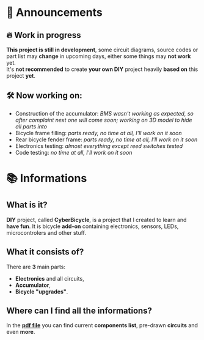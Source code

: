 # 📢 Announcements
## 🔥 Work in progress
**This project is still in development**, some circuit diagrams, source codes or part list may **change** in upcoming days, either some things may **not work** yet. <br />
It's **not recommended** to create **your own DIY** project heavily **based on** this project **yet**.

## 🛠️ Now **working** on: 
* Construction of the accumulator: *BMS wasn't working as expected, so after complaint next one will come soon; working on 3D model to hide all parts into*
* Bicycle frame filling: *parts ready, no time at all, I'll work on it soon*
* Rear bicycle fender frame: *parts ready, no time at all, I'll work on it soon*
* Electronics testing: *almost everything except reed switches tested*
* Code testing: *no time at all, I'll work on it soon*

# 📚 Informations
## What is it?
**DIY** project, called **CyberBicycle**, is a project that I created to learn and **have fun**. It is bicycle **add-on** containing electronics, sensors, LEDs, microcontrolers and other stuff.
## What it consists of?
There are **3** main parts:
* **Electronics** and all circuits,
* **Accumulator**,
* **Bicycle "upgrades"**.
## Where can I find all the informations?
In the **[pdf file](https://github.com/Bajojajo-xD/CyberBicycle/blob/main/Circuit-LEDs-bicycle-docs.pdf)** you can find current **components list**, pre-drawn **circuits** and even **more**.